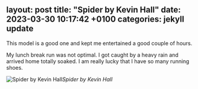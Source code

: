 layout: post
title:  "Spider by Kevin Hall"
date:   2023-03-30 10:17:42 +0100
categories: jekyll update
---

This model is a good one and kept me entertained a good couple of hours.  

My lunch break run was not optimal. I got caught by a heavy rain and arrived home totally soaked. I am really lucky that I have so many running shoes.



![Spider by Kevin Hall](https://photos.app.goo.gl/MzSrRyDh1tb5wtda8)*Spider by Kevin Hall*&nbsp;



[jekyll-docs]: https://jekyllrb.com/docs/home
[jekyll-gh]:   https://github.com/jekyll/jekyll
[jekyll-talk]: https://talk.jekyllrb.com/


